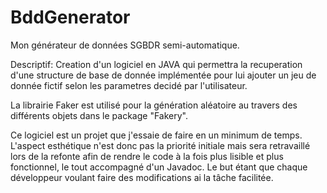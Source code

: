 # BddGenerator
Mon générateur de données SGBDR semi-automatique.

Descriptif:
   Creation d'un logiciel en JAVA qui permettra la recuperation d'une 
structure de base de donnée implémentée pour lui ajouter un jeu de
donnée fictif selon les parametres decidé par l'utilisateur.

   La librairie Faker est utilisé pour la génération aléatoire au 
travers des différents objets dans le package "Fakery".

   Ce logiciel est un projet que j'essaie de faire en un minimum de temps.
L'aspect esthétique n'est donc pas la priorité initiale mais sera retravaillé lors de 
la refonte afin de rendre le code à la fois plus lisible et plus fonctionnel, 
le tout accompagné d'un Javadoc.
Le but étant que chaque développeur voulant faire des modifications ai la tâche facilitée.


